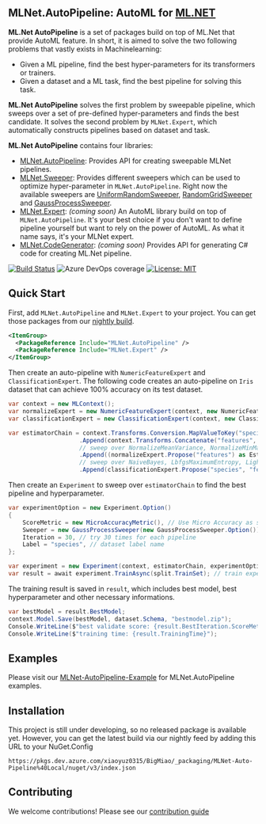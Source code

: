 ## **MLNet.AutoPipeline**: AutoML for [ML.NET](https://dotnet.microsoft.com/apps/machinelearning-ai/ml-dotnet)

**ML.Net AutoPipeline** is a set of packages build on top of ML.Net that provide AutoML feature. In short, it is aimed to solve the two following problems that vastly exists in Machinelearning:
- Given a ML pipeline, find the best hyper-parameters for its transformers or trainers.
- Given a dataset and a ML task, find the best pipeline for solving this task.

**ML.Net AutoPipeline** solves the first problem by sweepable pipeline, which sweeps over a set of pre-defined hyper-parameters and finds the best candidate. It solves the second problem by `MLNet.Expert`, which automatically constructs pipelines based on dataset and task. 

**ML.Net AutoPipeline** contains four libraries:
-  [MLNet.AutoPipeline](https://littlelittlecloud.github.io/machinelearning-auto-pipeline-site/api/MLNet.AutoPipeline.html): Provides API for creating sweepable MLNet pipelines. 
- [MLNet.Sweeper](https://littlelittlecloud.github.io/machinelearning-auto-pipeline-site/api/MLNet.Sweeper.html): Provides different sweepers which can be used to optimize hyper-parameter in `MLNet.AutoPipeline`. Right now the available sweepers are [UniformRandomSweeper](https://littlelittlecloud.github.io/machinelearning-auto-pipeline-site/api/MLNet.Sweeper.UniformRandomSweeper.html), [RandomGridSweeper](https://littlelittlecloud.github.io/machinelearning-auto-pipeline-site/api/MLNet.Sweeper.RandomGridSweeper.html) and [GaussProcessSweeper](https://littlelittlecloud.github.io/machinelearning-auto-pipeline-site/api/MLNet.Sweeper.GaussProcessSweeper.html).
- [MLNet.Expert](https://littlelittlecloud.github.io/machinelearning-auto-pipeline-site/api/MLNet.Expert.html): *(coming soon)* An AutoML library build on top of `MLNet.AutoPipeline`. It's your best choice if you don't want to define pipeline yourself but want to rely on the power of AutoML. As what it name says, it's your MLNet expert.
- [MLNet.CodeGenerator](https://littlelittlecloud.github.io/machinelearning-auto-pipeline-site/api/MLNet.CodeGenerator.html): *(coming soon)* Provides API for generating C# code for creating ML.Net pipeline.

[![Build Status](https://dev.azure.com/xiaoyuz0315/BigMiao/_apis/build/status/LittleLittleCloud.machinelearning-auto-pipeline-pr?branchName=master)](https://dev.azure.com/xiaoyuz0315/BigMiao/_build/latest?definitionId=1&branchName=master) ![Azure DevOps coverage](https://img.shields.io/azure-devops/coverage/xiaoyuz0315/BigMiao/1?color=green) [![License: MIT](https://img.shields.io/badge/License-MIT-yellow.svg)](https://opensource.org/licenses/MIT)

## Quick Start

First, add `MLNet.AutoPipeline` and `MLNet.Expert` to your project. You can get those packages from our [nightly build](#Installation).

```xml
<ItemGroup>
  <PackageReference Include="MLNet.AutoPipeline" />
  <PackageReference Include="MLNet.Expert" />
</ItemGroup>
```
Then create an auto-pipeline with `NumericFeatureExpert` and `ClassificationExpert`. The following code creates an auto-pipeline on `Iris` dataset that can achieve 100% accuracy on its test dataset.
```csharp
var context = new MLContext();
var normalizeExpert = new NumericFeatureExpert(context, new NumericFeatureExpert.Option());
var classificationExpert = new ClassificationExpert(context, new ClassificaitonExpert.Option());

var estimatorChain = context.Transforms.Conversion.MapValueToKey("species", "species")
                    .Append(context.Transforms.Concatenate("features", new string[] { "sepal_length", "sepal_width", "petal_length", "petal_width" }))
                    // sweep over NormalizeMeanVariance, NormalizeMinMax or No-op transformer
                    .Append((normalizeExpert.Propose("features") as EstimatorNodeGroup).OrNone())
                    // sweep over NaiveBayes, LbfgsMaximumEntropy, LightGBM, SdcaMaximumEntropy, FastTreeOva and FastForestOva
                    .Append(classificationExpert.Propose("species", "features"));
```

Then create an `Experiment` to sweep over `estimatorChain` to find the best pipeline and hyperparameter.

```csharp
var experimentOption = new Experiment.Option()
{
    ScoreMetric = new MicroAccuracyMetric(), // Use Micro Accuracy as score.
    Sweeper = new GaussProcessSweeper(new GaussProcessSweeper.Option()), // Use GaussProcess sweeper to optimize hyperparameters.
    Iteration = 30, // try 30 times for each pipeline
    Label = "species", // dataset label name
};

var experiment = new Experiment(context, estimatorChain, experimentOption);
var result = await experiment.TrainAsync(split.TrainSet); // train experiment.
```

The training result is saved in `result`, which includes best model, best hyperparameter and other necessary informations.
```csharp
var bestModel = result.BestModel;
context.Model.Save(bestModel, dataset.Schema, "bestmodel.zip");
Console.WriteLine($"best validate score: {result.BestIteration.ScoreMetric.Score}");
Console.WriteLine($"training time: {result.TrainingTime}");
```


## Examples
Please visit our [MLNet-AutoPipeline-Example](https://github.com/LittleLittleCloud/MLNet-AutoPipeline-Examples) for MLNet.AutoPipeline examples.

## Installation

This project is still under developing, so no released package is available yet. However, you can get the latest build via our nightly feed by adding this URL to your NuGet.Config

`https://pkgs.dev.azure.com/xiaoyuz0315/BigMiao/_packaging/MLNet-Auto-Pipeline%40Local/nuget/v3/index.json`

## Contributing
We welcome contributions! Please see our [contribution guide](CONTRIBUTING.md)
